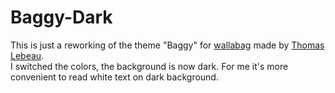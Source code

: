 Baggy-Dark
==========

This is just a reworking of the theme "Baggy" for [wallabag](https://github.com/wallabag/wallabag) made by [Thomas Lebeau](http://thomaslebeau.fr/).  
I switched the colors, the background is now dark. For me it's more convenient to read white text on dark background.  

